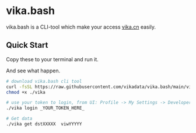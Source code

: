 # vika.bash

vika.bash is a CLI-tool which make your access [vika.cn](https://vika.cn) easily.

## Quick Start

Copy these to your terminal and run it.

And see what happen.

```bash
# download vika.bash cli tool
curl -fsSL https://raw.githubusercontent.com/vikadata/vika.bash/main/vika > vika
chmod +x ./vika

# use your token to login, from UI: Profile -> My Settings -> Developers -> API Token
./vika login _YOUR_TOKEN_HERE_

# Get data
./vika get dstXXXXX  viwYYYYY
```

